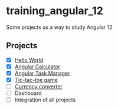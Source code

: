 # training_angular_12
Some projects as a way to study Angular 12

## Projects
- [x] [Hello World](https://github.com/ivanclay/training_angular_12/tree/main/ola-mundo)
- [x] [Angular Calculator](https://github.com/ivanclay/training_angular_12/tree/main/calculator)
- [x] [Angular Task Manager](https://github.com/ivanclay/training_angular_12/tree/main/todo-angular)
- [x] [Tic-tac-toe game](https://github.com/ivanclay/training_angular_12/tree/main/tic-tac-toe)
- [ ] [Currency converter](https://github.com/ivanclay/training_angular_12/tree/main/currency-converter)
- [ ] Dashboard
- [ ] Integration of all projects